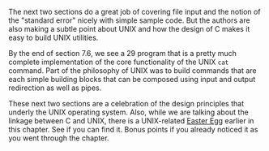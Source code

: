 The next two sections do a great job of covering file input and the notion of the "standard
error" nicely with simple sample code.  But the authors are also making a subtle
point about UNIX and how the design of C makes it easy to build UNIX utilities.

By the end of section 7.6, we see a 29 program that is a pretty much complete implementation
of the core functionality of the UNIX `cat` command.  Part of the philosophy of UNIX was to build
commands that are each simple building blocks that can be composed using input and output
redirection as well as pipes.

These next two sections are a celebration of the design principles that underly the UNIX operating
system.  Also, while we are talking about the linkage between C and UNIX, there is a UNIX-related
[Easter Egg](https://en.wikipedia.org/wiki/Easter_egg)
earlier in this chapter.  See if you can find it.  Bonus points if you already noticed it as you went
through the chapter.
